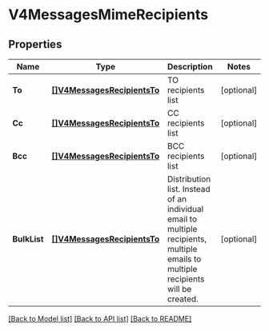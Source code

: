 # V4MessagesMimeRecipients

## Properties

Name | Type | Description | Notes
------------ | ------------- | ------------- | -------------
**To** | [**[]V4MessagesRecipientsTo**](_v4_messages_recipients_to.md) | TO recipients list | [optional] 
**Cc** | [**[]V4MessagesRecipientsTo**](_v4_messages_recipients_to.md) | CC recipients list | [optional] 
**Bcc** | [**[]V4MessagesRecipientsTo**](_v4_messages_recipients_to.md) | BCC recipients list | [optional] 
**BulkList** | [**[]V4MessagesRecipientsTo**](_v4_messages_recipients_to.md) | Distribution list. Instead of an individual email to multiple recipients, multiple emails to multiple recipients will be created. | [optional] 

[[Back to Model list]](../README.md#documentation-for-models) [[Back to API list]](../README.md#documentation-for-api-endpoints) [[Back to README]](../README.md)



